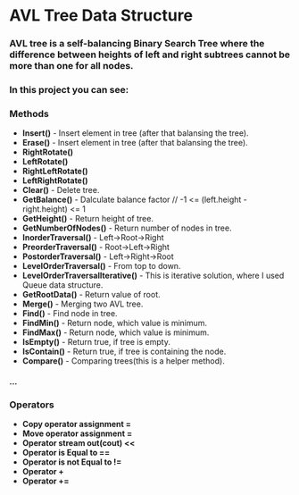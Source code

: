 # AVL Tree Data Structure
### AVL tree is a self-balancing Binary Search Tree where the difference between heights of left and right subtrees cannot be more than one for all nodes. 

### In this project you can see:

### **Methods**
 - **Insert()** - Insert element in tree (after that balansing the tree). 
 - **Erase()** - Insert element in tree (after that balansing the tree).
 - **RightRotate()**
 - **LeftRotate()** 
 - **RightLeftRotate()**
 - **LeftRightRotate()**
 - **Clear()** - Delete tree.
 - **GetBalance()** - Dalculate balance factor //   -1 <= (left.height - right.height) <= 1
 - **GetHeight()** - Return height of tree.
 - **GetNumberOfNodes()** - Return number of nodes in tree.
 - **InorderTraversal()** - Left->Root->Right
 - **PreorderTraversal()** - Root->Left->Right
 - **PostorderTraversal()** - Left->Right->Root
 - **LevelOrderTraversal()** - From top to down.
 - **LevelOrderTraversalIterative()** - This is iterative solution, where I used Queue data structure.
 - **GetRootData()** - Return value of root.
 - **Merge()** - Merging two AVL tree.
 - **Find()** - Find node in tree.
 - **FindMin()** - Return node, which value is minimum.
 - **FindMax()** - Return node, which value is minimum.
 - **IsEmpty()** - Return true, if tree is empty.
 - **IsContain()** - Return true, if tree is containing the node.
 - **Compare()** - Comparing trees(this is a helper method).
 #### ...
### Operators
 - **Copy operator assignment =**
 - **Move operator assignment =**
 - **Operator stream out(cout) <<**
 - **Operator is Equal to ==**
 - **Operator is not Equal to !=**
 - **Operator +**
 - **Operator +=**
